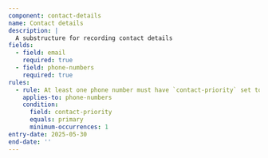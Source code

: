 ```yaml
---
component: contact-details
name: Contact details
description: |
  A substructure for recording contact details
fields:
  - field: email
    required: true
  - field: phone-numbers
    required: true
rules:
  - rule: At least one phone number must have `contact-priority` set to `primary`
    applies-to: phone-numbers
    condition:
      field: contact-priority
      equals: primary
      minimum-occurrences: 1
entry-date: 2025-05-30
end-date: ''
---
```

